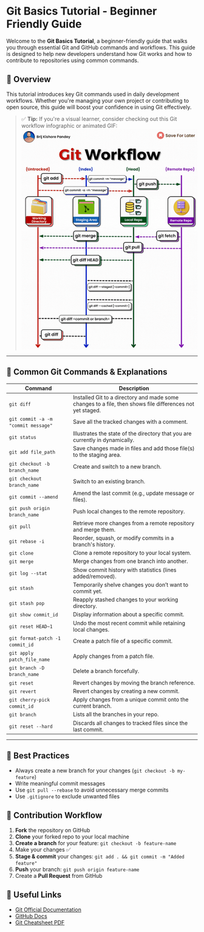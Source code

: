 # Git Basics Tutorial - Beginner Friendly Guide

Welcome to the **Git Basics Tutorial**, a beginner-friendly guide that walks you through essential Git and GitHub commands and workflows. This guide is designed to help new developers understand how Git works and how to contribute to repositories using common commands.

## 🚀 Overview

This tutorial introduces key Git commands used in daily development workflows. Whether you're managing your own project or contributing to open source, this guide will boost your confidence in using Git effectively.

> ✅ **Tip:** If you're a visual learner, consider checking out this Git workflow infographic or animated GIF: ![Git Workflow](git-workflow.gif)

---

## 📘 Common Git Commands & Explanations

| Command                             | Description                                                                                               |
| ----------------------------------- | --------------------------------------------------------------------------------------------------------- |
| `git diff`                          | Installed Git to a directory and made some changes to a file, then shows file differences not yet staged. |
| `git commit -a -m "commit message"` | Save all the tracked changes with a comment.                                                              |
| `git status`                        | Illustrates the state of the directory that you are currently in dynamically.                             |
| `git add file_path`                 | Save changes made in files and add those file(s) to the staging area.                                     |
| `git checkout -b branch_name`       | Create and switch to a new branch.                                                                        |
| `git checkout branch_name`          | Switch to an existing branch.                                                                             |
| `git commit --amend`                | Amend the last commit (e.g., update message or files).                                                    |
| `git push origin branch_name`       | Push local changes to the remote repository.                                                              |
| `git pull`                          | Retrieve more changes from a remote repository and merge them.                                            |
| `git rebase -i`                     | Reorder, squash, or modify commits in a branch's history.                                                 |
| `git clone`                         | Clone a remote repository to your local system.                                                           |
| `git merge`                         | Merge changes from one branch into another.                                                               |
| `git log --stat`                    | Show commit history with statistics (lines added/removed).                                                |
| `git stash`                         | Temporarily shelve changes you don’t want to commit yet.                                                  |
| `git stash pop`                     | Reapply stashed changes to your working directory.                                                        |
| `git show commit_id`                | Display information about a specific commit.                                                              |
| `git reset HEAD~1`                  | Undo the most recent commit while retaining local changes.                                                |
| `git format-patch -1 commit_id`     | Create a patch file of a specific commit.                                                                 |
| `git apply patch_file_name`         | Apply changes from a patch file.                                                                          |
| `git branch -D branch_name`         | Delete a branch forcefully.                                                                               |
| `git reset`                         | Revert changes by moving the branch reference.                                                            |
| `git revert`                        | Revert changes by creating a new commit.                                                                  |
| `git cherry-pick commit_id`         | Apply changes from a unique commit onto the current branch.                                               |
| `git branch`                        | Lists all the branches in your repo.                                                                      |
| `git reset --hard`                  | Discards all changes to tracked files since the last commit.                                              |

---

## 📌 Best Practices

* Always create a new branch for your changes (`git checkout -b my-feature`)
* Write meaningful commit messages
* Use `git pull --rebase` to avoid unnecessary merge commits
* Use `.gitignore` to exclude unwanted files



## 📂 Contribution Workflow

1. **Fork** the repository on GitHub
2. **Clone** your forked repo to your local machine
3. **Create a branch** for your feature: `git checkout -b feature-name`
4. Make your changes ✅
5. **Stage & commit** your changes: `git add . && git commit -m "Added feature"`
6. **Push** your branch: `git push origin feature-name`
7. Create a **Pull Request** from GitHub



## 🔗 Useful Links

* [Git Official Documentation](https://git-scm.com/doc)
* [GitHub Docs](https://docs.github.com/en)
* [Git Cheatsheet PDF](https://education.github.com/git-cheat-sheet-education.pdf)

